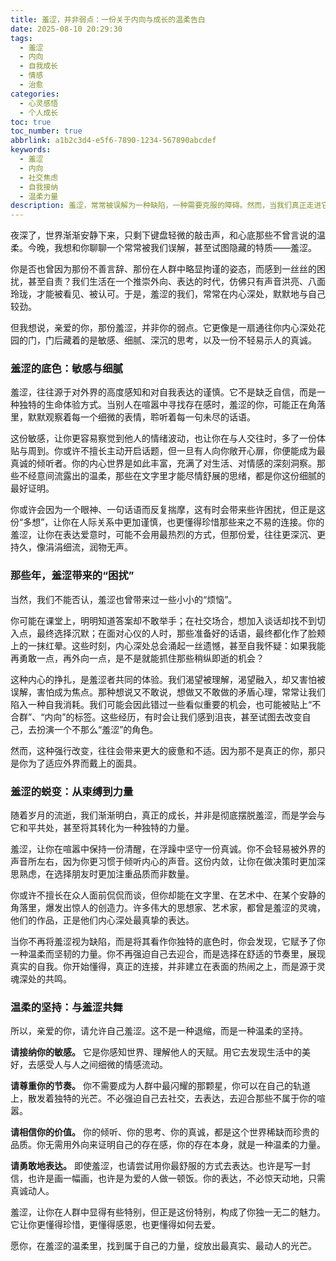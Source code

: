 ```yaml
---
title: 羞涩，并非弱点：一份关于内向与成长的温柔告白
date: 2025-08-10 20:29:30
tags:
  - 羞涩
  - 内向
  - 自我成长
  - 情感
  - 治愈
categories:
  - 心灵感悟
  - 个人成长
toc: true
toc_number: true
abbrlink: a1b2c3d4-e5f6-7890-1234-567890abcdef
keywords:
  - 羞涩
  - 内向
  - 社交焦虑
  - 自我接纳
  - 温柔力量
description: 羞涩，常常被误解为一种缺陷，一种需要克服的障碍。然而，当我们真正走进它的内心深处，会发现那份小心翼翼的背后，藏着敏感、细腻与深沉的温柔。这篇文章，是一份写给所有羞涩灵魂的告白，愿我们都能拥抱这份独特的底色，将其化为生命中独一无二的力量。
---
```


夜深了，世界渐渐安静下来，只剩下键盘轻微的敲击声，和心底那些不曾言说的温柔。今晚，我想和你聊聊一个常常被我们误解，甚至试图隐藏的特质——羞涩。

你是否也曾因为那份不善言辞、那份在人群中略显拘谨的姿态，而感到一丝丝的困扰，甚至自责？我们生活在一个推崇外向、表达的时代，仿佛只有声音洪亮、八面玲珑，才能被看见、被认可。于是，羞涩的我们，常常在内心深处，默默地与自己较劲。

但我想说，亲爱的你，那份羞涩，并非你的弱点。它更像是一扇通往你内心深处花园的门，门后藏着的是敏感、细腻、深沉的思考，以及一份不轻易示人的真诚。

### 羞涩的底色：敏感与细腻

羞涩，往往源于对外界的高度感知和对自我表达的谨慎。它不是缺乏自信，而是一种独特的生命体验方式。当别人在喧嚣中寻找存在感时，羞涩的你，可能正在角落里，默默观察着每一个细微的表情，聆听着每一句未尽的话语。

这份敏感，让你更容易察觉到他人的情绪波动，也让你在与人交往时，多了一份体贴与周到。你或许不擅长主动开启话题，但一旦有人向你敞开心扉，你便能成为最真诚的倾听者。你的内心世界是如此丰富，充满了对生活、对情感的深刻洞察。那些不经意间流露出的温柔，那些在文字里才能尽情舒展的思绪，都是你这份细腻的最好证明。

你或许会因为一个眼神、一句话语而反复揣摩，这有时会带来些许困扰，但正是这份“多想”，让你在人际关系中更加谨慎，也更懂得珍惜那些来之不易的连接。你的羞涩，让你在表达爱意时，可能不会用最热烈的方式，但那份爱，往往更深沉、更持久，像涓涓细流，润物无声。

### 那些年，羞涩带来的“困扰”

当然，我们不能否认，羞涩也曾带来过一些小小的“烦恼”。

你可能在课堂上，明明知道答案却不敢举手；在社交场合，想加入谈话却找不到切入点，最终选择沉默；在面对心仪的人时，那些准备好的话语，最终都化作了脸颊上的一抹红晕。这些时刻，内心深处总会涌起一丝遗憾，甚至自我怀疑：如果我能再勇敢一点，再外向一点，是不是就能抓住那些稍纵即逝的机会？

这种内心的挣扎，是羞涩者共同的体验。我们渴望被理解，渴望融入，却又害怕被误解，害怕成为焦点。那种想说又不敢说，想做又不敢做的矛盾心理，常常让我们陷入一种自我消耗。我们可能会因此错过一些看似重要的机会，也可能被贴上“不合群”、“内向”的标签。这些经历，有时会让我们感到沮丧，甚至试图去改变自己，去扮演一个不那么“羞涩”的角色。

然而，这种强行改变，往往会带来更大的疲惫和不适。因为那不是真正的你，那只是你为了适应外界而戴上的面具。

### 羞涩的蜕变：从束缚到力量

随着岁月的流逝，我们渐渐明白，真正的成长，并非是彻底摆脱羞涩，而是学会与它和平共处，甚至将其转化为一种独特的力量。

羞涩，让你在喧嚣中保持一份清醒，在浮躁中坚守一份真诚。你不会轻易被外界的声音所左右，因为你更习惯于倾听内心的声音。这份内敛，让你在做决策时更加深思熟虑，在选择朋友时更加注重品质而非数量。

你或许不擅长在众人面前侃侃而谈，但你却能在文字里、在艺术中、在某个安静的角落里，爆发出惊人的创造力。许多伟大的思想家、艺术家，都曾是羞涩的灵魂，他们的作品，正是他们内心深处最真挚的表达。

当你不再将羞涩视为缺陷，而是将其看作你独特的底色时，你会发现，它赋予了你一种温柔而坚韧的力量。你不再强迫自己去迎合，而是选择在舒适的节奏里，展现真实的自我。你开始懂得，真正的连接，并非建立在表面的热闹之上，而是源于灵魂深处的共鸣。

### 温柔的坚持：与羞涩共舞

所以，亲爱的你，请允许自己羞涩。这不是一种退缩，而是一种温柔的坚持。

**请接纳你的敏感。** 它是你感知世界、理解他人的天赋。用它去发现生活中的美好，去感受人与人之间细微的情感流动。

**请尊重你的节奏。** 你不需要成为人群中最闪耀的那颗星，你可以在自己的轨道上，散发着独特的光芒。不必强迫自己去社交，去表达，去迎合那些不属于你的喧嚣。

**请相信你的价值。** 你的倾听、你的思考、你的真诚，都是这个世界稀缺而珍贵的品质。你无需用外向来证明自己的存在感，你的存在本身，就是一种温柔的力量。

**请勇敢地表达。** 即使羞涩，也请尝试用你最舒服的方式去表达。也许是写一封信，也许是画一幅画，也许是为爱的人做一顿饭。你的表达，不必惊天动地，只需真诚动人。

羞涩，让你在人群中显得有些特别，但正是这份特别，构成了你独一无二的魅力。它让你更懂得珍惜，更懂得感恩，也更懂得如何去爱。

愿你，在羞涩的温柔里，找到属于自己的力量，绽放出最真实、最动人的光芒。